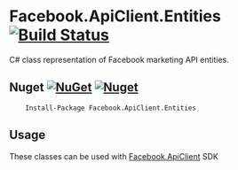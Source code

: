 # Facebook.ApiClient.Entities [![Build Status](https://travis-ci.org/ketanjawahire/Facebook.ApiClient.Entities.svg?branch=development)](https://travis-ci.org/ketanjawahire/Facebook.ApiClient.Entities)

C# class representation of Facebook marketing API entities.


## Nuget [![NuGet](https://img.shields.io/nuget/v/Facebook.ApiClient.Entities.svg?maxAge=25000)](http://www.nuget.org/packages/Facebook.ApiClient.Entities/) [![Nuget](https://img.shields.io/nuget/dt/Facebook.ApiClient.Entities.svg?maxAge=25000)](https://www.nuget.org/packages/Facebook.ApiClient.Entities/)

```    
	Install-Package Facebook.ApiClient.Entities
```

## Usage
These classes can be used with [Facebook.ApiClient](https://github.com/ketanjawahire/Facebook.ApiClient) SDK